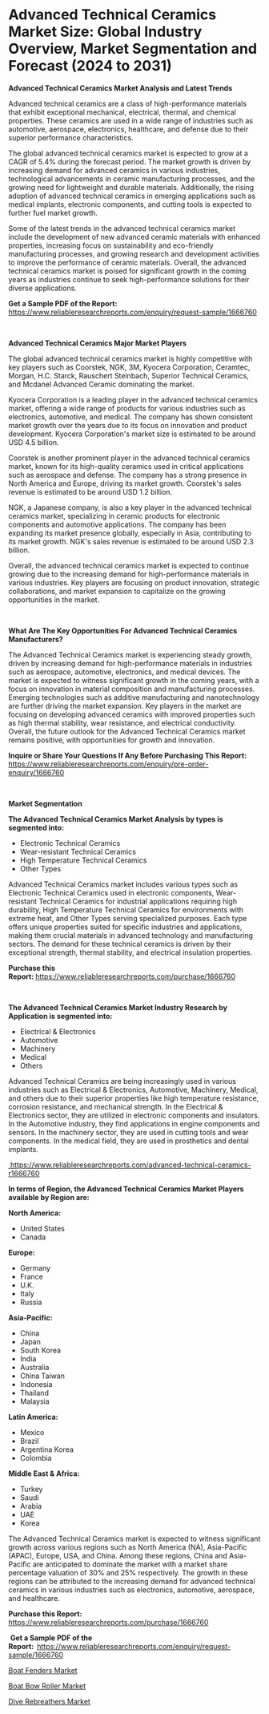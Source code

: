 <p><h1>Advanced Technical Ceramics Market Size: Global Industry Overview, Market Segmentation and Forecast (2024 to 2031)</h1></p><p><strong>Advanced Technical Ceramics Market Analysis and Latest Trends</strong></p>
<p><p>Advanced technical ceramics are a class of high-performance materials that exhibit exceptional mechanical, electrical, thermal, and chemical properties. These ceramics are used in a wide range of industries such as automotive, aerospace, electronics, healthcare, and defense due to their superior performance characteristics.</p><p>The global advanced technical ceramics market is expected to grow at a CAGR of 5.4% during the forecast period. The market growth is driven by increasing demand for advanced ceramics in various industries, technological advancements in ceramic manufacturing processes, and the growing need for lightweight and durable materials. Additionally, the rising adoption of advanced technical ceramics in emerging applications such as medical implants, electronic components, and cutting tools is expected to further fuel market growth.</p><p>Some of the latest trends in the advanced technical ceramics market include the development of new advanced ceramic materials with enhanced properties, increasing focus on sustainability and eco-friendly manufacturing processes, and growing research and development activities to improve the performance of ceramic materials. Overall, the advanced technical ceramics market is poised for significant growth in the coming years as industries continue to seek high-performance solutions for their diverse applications.</p></p>
<p><strong>Get a Sample PDF of the Report:&nbsp;</strong> <a href="https://www.reliableresearchreports.com/enquiry/request-sample/1666760">https://www.reliableresearchreports.com/enquiry/request-sample/1666760</a></p>
<p>&nbsp;</p>
<p><strong>Advanced Technical Ceramics Major Market Players</strong></p>
<p><p>The global advanced technical ceramics market is highly competitive with key players such as Coorstek, NGK, 3M, Kyocera Corporation, Ceramtec, Morgan, H.C. Starck, Rauschert Steinbach, Superior Technical Ceramics, and Mcdanel Advanced Ceramic dominating the market. </p><p>Kyocera Corporation is a leading player in the advanced technical ceramics market, offering a wide range of products for various industries such as electronics, automotive, and medical. The company has shown consistent market growth over the years due to its focus on innovation and product development. Kyocera Corporation's market size is estimated to be around USD 4.5 billion.</p><p>Coorstek is another prominent player in the advanced technical ceramics market, known for its high-quality ceramics used in critical applications such as aerospace and defense. The company has a strong presence in North America and Europe, driving its market growth. Coorstek's sales revenue is estimated to be around USD 1.2 billion.</p><p>NGK, a Japanese company, is also a key player in the advanced technical ceramics market, specializing in ceramic products for electronic components and automotive applications. The company has been expanding its market presence globally, especially in Asia, contributing to its market growth. NGK's sales revenue is estimated to be around USD 2.3 billion.</p><p>Overall, the advanced technical ceramics market is expected to continue growing due to the increasing demand for high-performance materials in various industries. Key players are focusing on product innovation, strategic collaborations, and market expansion to capitalize on the growing opportunities in the market.</p></p>
<p>&nbsp;</p>
<p><strong>What Are The Key Opportunities For Advanced Technical Ceramics Manufacturers?</strong></p>
<p><p>The Advanced Technical Ceramics market is experiencing steady growth, driven by increasing demand for high-performance materials in industries such as aerospace, automotive, electronics, and medical devices. The market is expected to witness significant growth in the coming years, with a focus on innovation in material composition and manufacturing processes. Emerging technologies such as additive manufacturing and nanotechnology are further driving the market expansion. Key players in the market are focusing on developing advanced ceramics with improved properties such as high thermal stability, wear resistance, and electrical conductivity. Overall, the future outlook for the Advanced Technical Ceramics market remains positive, with opportunities for growth and innovation.</p></p>
<p><strong>Inquire or Share Your Questions If Any Before Purchasing This Report:</strong> <a href="https://www.reliableresearchreports.com/enquiry/pre-order-enquiry/1666760">https://www.reliableresearchreports.com/enquiry/pre-order-enquiry/1666760</a></p>
<p>&nbsp;</p>
<p><strong>Market Segmentation</strong></p>
<p><strong>The Advanced Technical Ceramics Market Analysis by types is segmented into:</strong></p>
<p><ul><li>Electronic Technical Ceramics</li><li>Wear-resistant Technical Ceramics</li><li>High Temperature Technical Ceramics</li><li>Other Types</li></ul></p>
<p><p>Advanced Technical Ceramics market includes various types such as Electronic Technical Ceramics used in electronic components, Wear-resistant Technical Ceramics for industrial applications requiring high durability, High Temperature Technical Ceramics for environments with extreme heat, and Other Types serving specialized purposes. Each type offers unique properties suited for specific industries and applications, making them crucial materials in advanced technology and manufacturing sectors. The demand for these technical ceramics is driven by their exceptional strength, thermal stability, and electrical insulation properties.</p></p>
<p><strong>Purchase this Report:&nbsp;</strong><a href="https://www.reliableresearchreports.com/purchase/1666760">https://www.reliableresearchreports.com/purchase/1666760</a></p>
<p>&nbsp;</p>
<p><strong>The Advanced Technical Ceramics Market Industry Research by Application is segmented into:</strong></p>
<p><ul><li>Electrical & Electronics</li><li>Automotive</li><li>Machinery</li><li>Medical</li><li>Others</li></ul></p>
<p><p>Advanced Technical Ceramics are being increasingly used in various industries such as Electrical & Electronics, Automotive, Machinery, Medical, and others due to their superior properties like high temperature resistance, corrosion resistance, and mechanical strength. In the Electrical & Electronics sector, they are utilized in electronic components and insulators. In the Automotive industry, they find applications in engine components and sensors. In the machinery sector, they are used in cutting tools and wear components. In the medical field, they are used in prosthetics and dental implants.</p></p>
<p><a href="https://www.reliableresearchreports.com/advanced-technical-ceramics-r1666760">&nbsp;https://www.reliableresearchreports.com/advanced-technical-ceramics-r1666760</a></p>
<p><strong>In terms of Region, the Advanced Technical Ceramics Market Players available by Region are:</strong></p>
<p>
    <p> <strong> North America: </strong>
        <ul>
            <li>United States</li>
            <li>Canada</li>
        </ul>
        </p> 
    <p> <strong> Europe: </strong>
        <ul>
            <li>Germany</li>
            <li>France</li>
            <li>U.K.</li>
            <li>Italy</li>
            <li>Russia</li>
        </ul>
        </p> 
    <p> <strong> Asia-Pacific: </strong>
        <ul>
            <li>China</li>
            <li>Japan</li>
            <li>South Korea</li>
            <li>India</li>
            <li>Australia</li>
            <li>China Taiwan</li>
            <li>Indonesia</li>
            <li>Thailand</li>
            <li>Malaysia</li>
        </ul>
        </p> 
    <p> <strong> Latin America: </strong>
        <ul>
            <li>Mexico</li>
            <li>Brazil</li>
            <li>Argentina Korea</li>
            <li>Colombia</li>
        </ul>
        </p> 
    <p> <strong> Middle East & Africa: </strong>
        <ul>
            <li>Turkey</li>
            <li>Saudi</li>
            <li>Arabia</li>
            <li>UAE</li>
            <li>Korea</li>
        </ul>
    </p>
    </p>
<p><p>The Advanced Technical Ceramics market is expected to witness significant growth across various regions such as North America (NA), Asia-Pacific (APAC), Europe, USA, and China. Among these regions, China and Asia-Pacific are anticipated to dominate the market with a market share percentage valuation of 30% and 25% respectively. The growth in these regions can be attributed to the increasing demand for advanced technical ceramics in various industries such as electronics, automotive, aerospace, and healthcare.</p></p>
<p><strong>Purchase this Report: </strong><a href="https://www.reliableresearchreports.com/purchase/1666760">https://www.reliableresearchreports.com/purchase/1666760</a></p>
<p>&nbsp;<strong>Get a Sample PDF of the Report:&nbsp;&nbsp;</strong><a href="https://www.reliableresearchreports.com/enquiry/request-sample/1666760">https://www.reliableresearchreports.com/enquiry/request-sample/1666760</a></p>
<p><strong></strong></p>
<p><p><a href="https://www.linkedin.com/pulse/boat-fenders-market-size-cagr-trends-2024-2030-market-sway-nqspc">Boat Fenders Market</a></p><p><a href="https://www.linkedin.com/pulse/boat-bow-roller-market-size-trends-complete-industry-overview-jz71e">Boat Bow Roller Market</a></p><p><a href="https://www.linkedin.com/pulse/dive-rebreathers-market-trends-forecast-competitive-analysis-n78me">Dive Rebreathers Market</a></p></p>